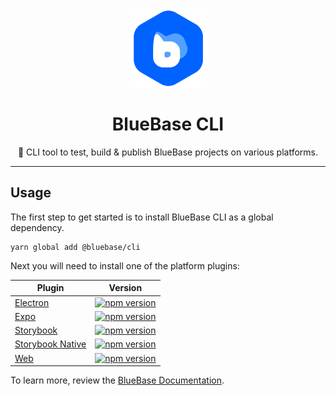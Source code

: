 <div align="center">
	<img width=125 height=125 src="assets/logo.png">
  <h1>
		BlueBase CLI
	</h1>
  <p>🤖 CLI tool to test, build & publish BlueBase projects on various platforms.</p>
</div>

<hr />

## Usage

The first step to get started is to install BlueBase CLI as a global dependency.

```shell
yarn global add @bluebase/cli
```

Next you will need to install one of the platform plugins:

| Plugin                                          | Version                                                                                                                                                                           |
| ----------------------------------------------- | --------------------------------------------------------------------------------------------------------------------------------------------------------------------------------- |
| [Electron](./packages/electron)                 | [![npm version](https://img.shields.io/npm/v/@bluebase/cli-electron.svg?style=flat)](https://npmjs.org/package/@bluebase/cli-electron 'View this project on npm')                 |
| [Expo](./packages/expo)                         | [![npm version](https://img.shields.io/npm/v/@bluebase/cli-expo.svg?style=flat)](https://npmjs.org/package/@bluebase/cli-expo 'View this project on npm')                         |
| [Storybook](./packages/storybook)               | [![npm version](https://img.shields.io/npm/v/@bluebase/cli-storybook.svg?style=flat)](https://npmjs.org/package/@bluebase/cli-storybook 'View this project on npm')               |
| [Storybook Native](./packages/storybook-native) | [![npm version](https://img.shields.io/npm/v/@bluebase/cli-storybook-native.svg?style=flat)](https://npmjs.org/package/@bluebase/cli-storybook-native 'View this project on npm') |
| [Web](./packages/web)                           | [![npm version](https://img.shields.io/npm/v/@bluebase/cli-web.svg?style=flat)](https://npmjs.org/package/@bluebase/cli-web 'View this project on npm')                           |

To learn more, review the [BlueBase Documentation](https://blueeast.gitbook.io/bluerain/).
